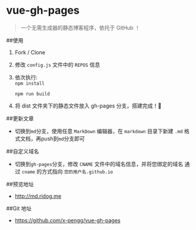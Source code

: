 # vue-gh-pages

> 一个无需生成器的静态博客程序，依托于 GitHub ！

##使用

1. Fork / Clone  
2. 修改 `config.js` 文件中的 `REPOS` 信息  
3. 依次执行:  
    `npm install`

    `npm run build`
4. 将 dist 文件夹下的静态文件放入 gh-pages 分支，搭建完成！🍻

##更新文章
- 切换到`md`分支，使用任意 `MarkDown` 编辑器，在 `markdown` 目录下新建 `.md` 格式文档，再push到`md`分支即可

##自定义域名
- 切换到`gh-pages`分支，修改 `CNAME` 文件中的域名信息，并将您绑定的域名 通过 `cname` 的方式指向 `您的用户名.github.io`




##预览地址
- http://md.ridog.me

##Git 地址
- https://github.com/x-pengg/vue-gh-pages
